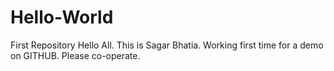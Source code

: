 # Hello-World
First Repository
Hello All. This is Sagar Bhatia. Working first time for a demo on GITHUB. Please co-operate.

